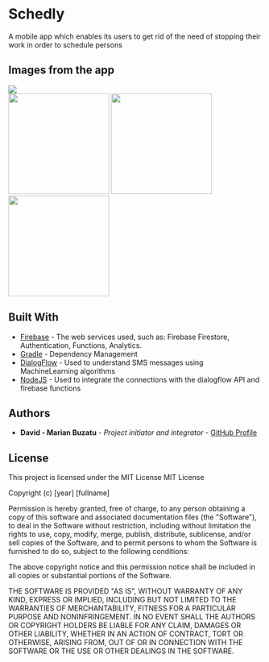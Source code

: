 # Schedly

A mobile app which enables its users to get rid of the need of stopping their work in order to schedule persons

## Images from the app
<img src="https://i.ibb.co/b7TbtKG/68510019-397148280932001-5469068117567078400-n.png">
<div>
<img src="https://i.ibb.co/vYTzH7S/2-Cropped.jpg" width="200">
<img src="https://i.ibb.co/TW6BDLR/4-Cropped.jpg" width="200">
<img src="https://i.ibb.co/PtJfsTW/6-Cropped.jpg" width="200">
</div>

## Built With

* [Firebase](https://firebase.google.com) - The web services used, such as: Firebase Firestore, Authentication, Functions, Analytics.
* [Gradle](https://gradle.org) - Dependency Management
* [DialogFlow](https://dialogflow.com) - Used to understand SMS messages using MachineLearning algorithms
* [NodeJS](https://nodejs.org/en/) - Used to integrate the connections with the dialogflow API and firebase functions

## Authors

* **David - Marian Buzatu** - *Project initiator and integrator* - [GitHub Profile](https://github.com/davidbuzatu-marian)

## License

This project is licensed under the MIT License
MIT License

Copyright (c) [year] [fullname]

Permission is hereby granted, free of charge, to any person obtaining a copy
of this software and associated documentation files (the "Software"), to deal
in the Software without restriction, including without limitation the rights
to use, copy, modify, merge, publish, distribute, sublicense, and/or sell
copies of the Software, and to permit persons to whom the Software is
furnished to do so, subject to the following conditions:

The above copyright notice and this permission notice shall be included in all
copies or substantial portions of the Software.

THE SOFTWARE IS PROVIDED "AS IS", WITHOUT WARRANTY OF ANY KIND, EXPRESS OR
IMPLIED, INCLUDING BUT NOT LIMITED TO THE WARRANTIES OF MERCHANTABILITY,
FITNESS FOR A PARTICULAR PURPOSE AND NONINFRINGEMENT. IN NO EVENT SHALL THE
AUTHORS OR COPYRIGHT HOLDERS BE LIABLE FOR ANY CLAIM, DAMAGES OR OTHER
LIABILITY, WHETHER IN AN ACTION OF CONTRACT, TORT OR OTHERWISE, ARISING FROM,
OUT OF OR IN CONNECTION WITH THE SOFTWARE OR THE USE OR OTHER DEALINGS IN THE
SOFTWARE.
